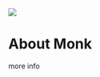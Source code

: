 <!-- 
meta-id: e1892a4f10ed7e63ef30eb79ffef64b75eb97312

meta-order: 2
-->

<div class="parallax-container">
	<div class="parallax">
		<img src="https://dummyimage.com/1200x800/c737c7/fff&text=1200x800">
	</div>
</div>

# About Monk

more info